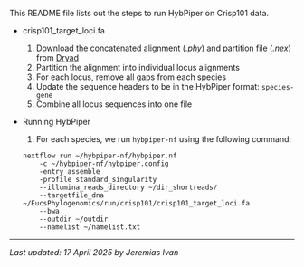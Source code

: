 This README file lists out the steps to run HybPiper on Crisp101 data.

- crisp101_target_loci.fa
    1. Download the concatenated alignment (<i>.phy</i>) and partition file (<i>.nex</i>) from <a href="https://datadryad.org/dataset/doi:10.5061/dryad.gb5mkkwww">Dryad</a>
    2. Partition the alignment into individual locus alignments
    3. For each locus, remove all gaps from each species
    4. Update the sequence headers to be in the HybPiper format: `species-gene`
    5. Combine all locus sequences into one file

- Running HybPiper
    1. For each species, we run `hybpiper-nf` using the following command:
    ```
    nextflow run ~/hybpiper-nf/hybpiper.nf
        -c ~/hybpiper-nf/hybpiper.config
        -entry assemble
        -profile standard_singularity
        --illumina_reads_directory ~/dir_shortreads/
        --targetfile_dna ~/EucsPhylogenomics/run/crisp101/crisp101_target_loci.fa
        --bwa
        --outdir ~/outdir
        --namelist ~/namelist.txt
    ```

---
<i>Last updated: 17 April 2025 by Jeremias Ivan</i>